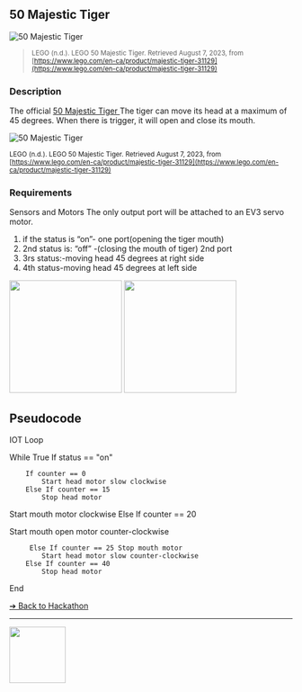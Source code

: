 ## 50 Majestic Tiger 
<!--50 Majestic Tiger  -->
![50 Majestic Tiger](images/majestic-tiger-box.jpg)

> <small>LEGO (n.d.). LEGO 50 Majestic Tiger. Retrieved August 7, 2023, from [https://www.lego.com/en-ca/product/majestic-tiger-31129](https://www.lego.com/en-ca/product/majestic-tiger-31129)</small>

### Description

The official [50 Majestic Tiger ](https://www.lego.com/en-ca/product/majestic-tiger-31129) The tiger can move its head at a maximum of 45 degrees. When there is trigger, it will open and close its mouth.

![50 Majestic Tiger](images/majestic-tiger-interactive.jpg)

<small>LEGO (n.d.). LEGO 50 Majestic Tiger. Retrieved August 7, 2023, from [https://www.lego.com/en-ca/product/majestic-tiger-31129](https://www.lego.com/en-ca/product/majestic-tiger-31129)</small>

### Requirements

Sensors and Motors
The only output port will be attached to an EV3 servo motor. 

1. if the status is “on”- one port(opening the tiger mouth)
2.	2nd status is: “off” -(closing the mouth of tiger)
2nd port
3.	3rs status:-moving head 45 degrees at right side
4.	4th status-moving head 45 degrees at left side

<img src="images/motor.jpg" height="200">
<img src="images/tiger-mouth.jpg" height="200">

## Pseudocode

IOT Loop

While True      If status == "on"

        If counter == 0
            Start head motor slow clockwise
        Else If counter == 15
            Stop head motor

Start mouth motor clockwise
         Else If counter == 20

Start mouth open motor counter-clockwise

         Else If counter == 25 Stop mouth motor
            Start head motor slow counter-clockwise
        Else If counter == 40
            Stop head motor

End

[&#10132; Back to Hackathon](/hackathon-set/)

---

<a href="https://brickmmo.com">
<img src="https://brickmmo.com/images/brickmmo-logo-horizontal.jpg" width="100">
</a>

